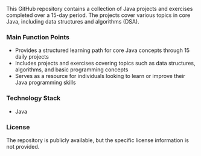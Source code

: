  
This GitHub repository contains a collection of Java projects and exercises completed over a 15-day period. The projects cover various topics in core Java, including data structures and algorithms (DSA).

### Main Function Points
- Provides a structured learning path for core Java concepts through 15 daily projects
- Includes projects and exercises covering topics such as data structures, algorithms, and basic programming concepts
- Serves as a resource for individuals looking to learn or improve their Java programming skills

### Technology Stack
- Java

### License
The repository is publicly available, but the specific license information is not provided.


